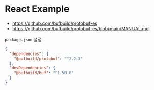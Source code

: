 # React Example

* https://github.com/bufbuild/protobuf-es
* https://github.com/bufbuild/protobuf-es/blob/main/MANUAL.md

`package.json` 설정

```json
{
  "dependencies": {
    "@bufbuild/protobuf": "^2.2.3"
  },
  "devDependencies": {
    "@bufbuild/buf": "^1.50.0"
  }
}
```
